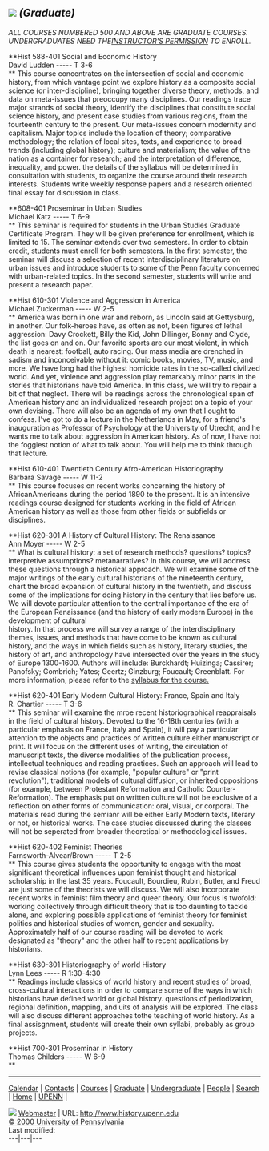 ##  ![](http://www.history.upenn.edu/gifs/courses-top.GIF) _(Graduate)_



_ALL COURSES NUMBERED 500 AND ABOVE ARE GRADUATE COURSES. UNDERGRADUATES NEED
THE[INSTRUCTOR'S
PERMISSION](http://www.history.upenn.edu/undergrad/permits.html) TO ENROLL._

**Hist 588-401 Social and Economic History  
David Ludden ----- T 3-6  
** This course concentrates on the intersection of social and economic
history, from which vantage point we explore history as a composite social
science (or inter-discipline), bringing together diverse theory, methods, and
data on meta-issues that preoccupy many disciplines. Our readings trace major
strands of social theory, identify the disciplines that constitute social
science history, and present case studies from various regions, from the
fourteenth century to the present. Our meta-issues concern modernity and
capitalism. Major topics include the location of theory; comparative
methodology; the relation of local sites, texts, and experience to broad
trends (including global history); culture and materialism; the value of the
nation as a container for research; and the interpretation of difference,
inequality, and power. the details of the syllabus will be determined in
consultation with students, to organize the course around their research
interests. Students write weekly response papers and a research oriented final
essay for discussion in class.

**608-401 Proseminar in Urban Studies  
Michael Katz ----- T 6-9  
** This seminar is required for students in the Urban Studies Graduate
Certificate Program. They will be given preference for enrollment, which is
limited to 15. The seminar extends over two semesters. In order to obtain
credit, students must enroll for both semesters. In the first semester, the
seminar will discuss a selection of recent interdisciplinary literature on
urban issues and introduce students to some of the Penn faculty concerned with
urban-related topics. In the second semester, students will write and present
a research paper.

**Hist 610-301 Violence and Aggression in America  
Michael Zuckerman ----- W 2-5  
** America was born in one war and reborn, as Lincoln said at Gettysburg, in
another. Our folk-heroes have, as often as not, been figures of lethal
aggression: Davy Crockett, Billy the Kid, John Dillinger, Bonny and Clyde, the
list goes on and on. Our favorite sports are our most violent, in which death
is nearest: football, auto racing. Our mass media are drenched in sadism and
inconceivable without it: comic books, movies, TV, music, and more. We have
long had the highest homicide rates in the so-called civilized world. And yet,
violence and aggression play remarkably minor parts in the stories that
historians have told America. In this class, we will try to repair a bit of
that neglect. There will be readings across the chronological span of American
history and an individualized research project on a topic of your own
devising. There will also be an agenda of my own that I ought to confess. I've
got to do a lecture in the Netherlands in May, for a friend's inauguration as
Professor of Psychology at the University of Utrecht, and he wants me to talk
about aggression in American history. As of now, I have not the foggiest
notion of what to talk about. You will help me to think through that lecture.

**Hist 610-401 Twentieth Century Afro-American Historiography  
Barbara Savage ----- W 11-2  
** This course focuses on recent works concerning the history of
AfricanAmericans during the period 1890 to the present. It is an intensive
readings course designed for students working in the field of African American
history as well as those from other fields or subfields or disciplines.

**Hist 620-301 A History of Cultural History: The Renaissance  
Ann Moyer ----- W 2-5  
** What is cultural history: a set of research methods? questions? topics?
interpretive assumptions? metanarratives? In this course, we will address
these questions through a historical approach. We will examine some of the
major writings of the early cultural historians of the nineteenth century,
chart the broad expansion of cultural history in the twentieth, and discuss
some of the implications for doing history in the century that lies before us.
We will devote particular attention to the central importance of the era of
the European Renaissance (and the history of early modern Europe) in the
development of cultural  
history. In that process we will survey a range of the interdisciplinary
themes, issues, and methods that have come to be known as cultural history,
and the ways in which fields such as history, literary studies, the history of
art, and anthropology have intersected over the years in the study of Europe
1300-1600. Authors will include: Burckhardt; Huizinga; Cassirer; Panofsky;
Gombrich; Yates; Geertz; Ginzburg; Foucault; Greenblatt. For more information,
please refer to the [syllabus for the course.](../hist620sp01/index.html)  
  
**Hist 620-401 Early Modern Cultural History: France, Spain and Italy  
R. Chartier ----- T 3-6  
** This seminar will examine the mroe recent historiographical reappraisals in
the field of cultural history. Devoted to the 16-18th centuries (with a
particular emphasis on France, Italy and Spain), it will pay a particular
attention to the objects and practices of written culture either manuscript or
print. It will focus on the different uses of writing, the circulation of
manuscript texts, the diverse modalities of the publication process,
intellectual techniques and reading practices. Such an approach will lead to
revise classical notions (for example, "popular culture" or "print
revolution"), traditional models of cultural diffusion, or inherited
oppositions (for example, between Protestant Reformation and Catholic Counter-
Reformation). The emphasis put on written culture will not be exclusive of a
reflection on other forms of communication: oral, visual, or corporal. The
materials read during the semianr will be either Early Modern texts, literary
or not, or historical works. The case studies discussed during the classes
will not be seperated from broader theoretical or methodological issues.

**Hist 620-402 Feminist Theories  
Farnsworth-Alvear/Brown ----- T 2-5  
** This course gives students the opportunity to engage with the most
significant theoretical influences upon feminist thought and historical
scholarship in the last 35 years. Foucault, Bourdieu, Rubin, Butler, and Freud
are just some of the theorists we will discuss. We will also incorporate
recent works in feminist film theory and queer theory. Our focus is twofold:
working collectively through difficult theory that is too daunting to tackle
alone, and exploring possible applications of feminist theory for feminist
politics and historical studies of women, gender and sexuality. Approximately
half of our course reading will be devoted to work designated as "theory" and
the other half to recent applications by historians.

**Hist 630-301 Historiography of world History  
Lynn Lees ----- R 1:30-4:30  
** Readings include classics of world history and recent studies of broad,
cross-cultural interactions in order to compare some of the ways in which
historians have defined world or global history. questions of periodization,
regional definition, mapping, and uits of analysis will be explored. The class
will also discuss different approaches tothe teaching of world history. As a
final assisgnment, students will create their own syllabi, probably as group
projects.

**Hist 700-301 Proseminar in History  
Thomas Childers ----- W 6-9  
**



* * *

[Calendar](http://ccat.sas.upenn.edu/cgi-bin/history/calendar/webcal.pl%20) |
[Contacts](http://www.history.upenn.edu/home/contact.html) |
[Courses](http://www.history.upenn.edu/courses/index.html) |
[Graduate](http://www.history.upenn.edu/grad/) |
[Undergraduate](http://www.history.upenn.edu/undergrad/index.html) |
[People](http://www.history.upenn.edu/people/index.html) |
[Search](http://www.history.upenn.edu/home/search.html) |
[Home](http://www.history.upenn.edu/) | [UPENN](http://www.upenn.edu/) |

[![](http://www.history.upenn.edu/gifs/quill.gif)](mailto:webmaster@history.upenn.edu)
[Webmaster](mailto:webmaster@history.upenn.edu) | URL:
http://www.history.upenn.edu  
[&COPY; 2000 University of Pennsylvania](http://www.upenn.edu/)  
Last modified:  
---|---|---

